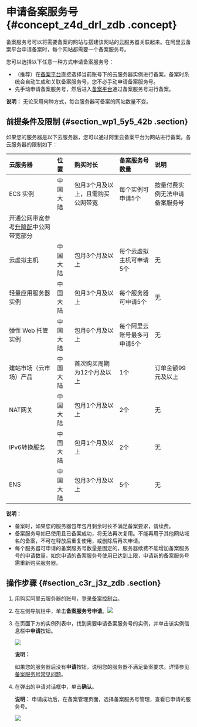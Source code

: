# 申请备案服务号 {#concept_z4d_drl_zdb .concept}

备案服务号可以将需要备案的网站与搭建该网站的云服务器关联起来。在阿里云备案平台申请备案时，每个网站都需要一个备案服务号。

您可以选择以下任意一种方式申请备案服务号：

-   （推荐）在[备案平台](http://beian.aliyun.com)直接选择当前账号下的云服务器实例进行备案。备案时系统会自动生成和关联备案服务号，您不必手动申请备案服务号。
-   先手动申请备案服务号，然后进入[备案平台](http://beian.aliyun.com)通过备案服务号进行备案。

**说明：** 无论采用何种方式，每台服务器可备案的网站数量不变。

## 前提条件及限制 {#section_wp1_5y5_42b .section}

如果您的服务器是以下云服务器，您可以通过阿里云备案平台为网站进行备案。各云服务器的限制如下：

|云服务器|位置|购买时长|备案服务号数量|说明|
|:---|:-|:---|:------|:-|
|ECS 实例|中国大陆|包月3个月及以上，且需购买公网带宽|每个实例可申请5个|按量付费实例无法申请备案服务号|
|开通公网带宽参考[升降配](../../../../../../cn.zh-CN/实例/实例续费与变配/升降配方式汇总.md#)中公网带宽部分|
|云虚拟主机|中国大陆|包月3个月及以上|每个云虚拟主机可申请5个|无|
|轻量应用服务器实例|中国大陆|包月3个月及以上|每个服务器可申请5个|无|
|弹性 Web 托管实例|中国大陆|包月6个月及以上|每个阿里云账号最多可申请5个|无|
|建站市场（云市场）产品|中国大陆|首次购买周期为12个月及以上|1个|订单金额99元及以上|
|NAT网关|中国大陆|包月1个月及以上|2个|无|
|IPv6转换服务|中国大陆|包月1个月及以上|2个|无|
|ENS|中国大陆|包月3个月及以上|5个|无|

**说明：** 

-   备案时，如果您的服务器包年包月剩余时长不满足备案要求，请续费。
-   备案服务号如已使用且已备案成功，将无法再次复用。不能再用于其他网站域名的备案，不可在释放后重复使用，或删除后再次申请。
-   每个服务器可申请的备案服务号数量是固定的，服务器续费不能增加备案服务号的申请数量，如您申请的备案服务号使用已达到上限，申请新的备案服务号需重新购买服务器。


## 操作步骤 {#section_c3r_j3z_zdb .section}

1.  用购买阿里云服务器的账号，登录[备案控制台](https://bsn.console.aliyun.com/)。
2.  在左侧导航栏中，单击**备案服务号申请**。![](http://static-aliyun-doc.oss-cn-hangzhou.aliyuncs.com/assets/img/14195/15519278987552_zh-CN.png)
3.  在页面下方的实例列表中，找到需要申请备案服务号的实例，并单击该实例信息栏中**申请**按钮。

    ![](http://static-aliyun-doc.oss-cn-hangzhou.aliyuncs.com/assets/img/14195/15519278998152_zh-CN.png)

    **说明：** 

    如果您的服务器后没有**申请**按钮，说明您的服务器不满足备案要求。详情参见[备案服务号常见问题](../cn.zh-CN/常见问题/备案服务号FAQ.md)。

4.  在弹出的申请对话框中，单击**确认**。

    **说明：** 申请成功后，在备案管理页面，选择备案服务号管理，查看已申请的服务号。

    ![](http://static-aliyun-doc.oss-cn-hangzhou.aliyuncs.com/assets/img/14195/155192789911220_zh-CN.png)


